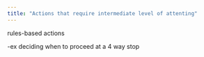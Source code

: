 ```yaml
---
title: "Actions that require intermediate level of attenting"
---
```

rules-based actions 

-ex deciding when to proceed at a 4 way stop

